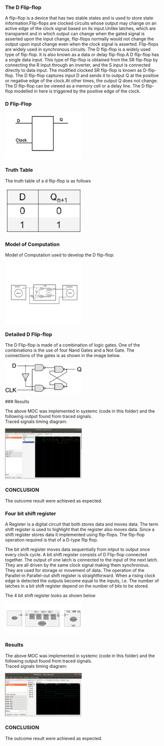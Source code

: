 ### The D Flip-flop
A flip-flop is a device that has two stable states and is used to store state information.Flip-flops are clocked circuits whose output may change on an active edge of the clock signal based on its input.Unlike latches, which are transparent and in which output can change when the gated signal is asserted upon the input change, flip-flops normally would not change the output upon input change even when the clock signal is asserted. Flip-flops are widely used in synchronous circuits.
The D flip-flop is a widely used type of flip-flop. It is also known as a data or delay flip-flop.A D flip-flop has a single data input. This type of flip-flop  is obtained from the SR flip-flop  by connecting the R input through an inverter, and the S input is connected directly to data input. The modified clocked SR flip-flop is known as D-flip-flop.
The D flip-flop captures input D and sends it to output Q at the positive or negative edge of the clock.At other times, the output Q does not change. The D flip-flop can be viewed as a memory cell or a delay line.
The D flip-flop modelled in here is triggered by the positive edge of the clock.<br>

### D Flip-Flop
<p align="left">
  <img src="img/dff.png" width="250"/>
</p>

### Truth Table 
The truth table of a d flip-flop is as follows<br>
<p align="left">
  <img src="img/dfftt.png" width="250"/>
</p>

### Model of Computation
Model of Computation used to develop the D flip-flop:
<p align="left">
  <img src="img/dffmoc.png" width="250"/>
</p>

### Detailed D Flip-flop
The D Flip-flop is made of a combination of logic gates. One of the combinations is the use of four Nand Gates and a Not Gate. The connections of the gates is as shown in the image below.<br>
<p align="left">
  <img src="img/dffgates.png" width="250"/>
</p>
### Results

The above MOC was implemented in systemc (code in this folder) and the following output found from traced signals.<br>
Traced signals timing diagram:
<p align="left">
  <img src="img/dfftracediagram.png" width="250"/>
</p>

### CONCLUSION
The outcome result were achieved as expected.

### Four bit shift register
A Register is a digital circuit that both stores data and moves data. The term shift
register is used to highlight that the register also moves data. Since a shift register
stores data it implemented using flip-flops. The flip-flop operation required is that of a
D-type flip flop.

The bit shift register moves data sequentially from intput to output once every clock cycle.
A bit shift register consists of D Flip-flop connected together. 
The output of one latch is connected to the input of the next latch.
They are all driven by the same clock signal making them synchronous.
They are used for storage or movement of data.
The operation of the Parallel-in Parallel-out shift register is straightforward. When a rising
clock edge is detected the outputs become equal to the inputs, i.e.
The number of latches in a bit shift register depend on the number of bits to be stored.<br>

The 4 bit shift register looks as shown below
<p align="left">
  <img src="img/moc.gif" width="250"/>
</p>

### Results

The above MOC was implemented in systemc (code in this folder) and the following output found from traced signals.<br>
Traced signals timing diagram:
<p align="left">
  <img src="img/shifttt.png" width="250"/>
</p>

### CONCLUSION
The outcome result were achieved as expected.

